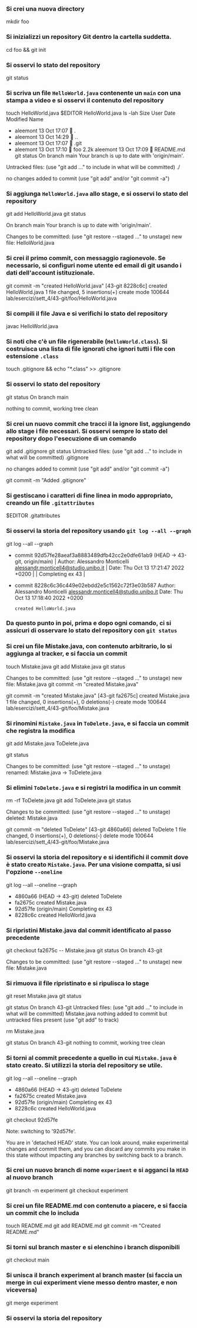 ### Si crei una nuova directory
mkdir foo
### Si inizializzi un repository Git dentro la cartella suddetta.
cd foo && git init 
### Si osservi lo stato del repository
git status
### Si scriva un file `HelloWorld.java` contenente un `main` con una stampa a video e si osservi il contenuto del repository
touch HelloWorld.java
$EDITOR HelloWorld.java
ls -lah
Size User     Date Modified Name
   - aleemont 13 Oct 17:07   .
   - aleemont 13 Oct 14:29   ..
   - aleemont 13 Oct 17:07   .git
   - aleemont 13 Oct 17:10   foo
2.2k aleemont 13 Oct 17:09   README.md
git status
On branch main
Your branch is up to date with 'origin/main'.

Untracked files:
  (use "git add <file>..." to include in what will be committed)
       ./

no changes added to commit (use "git add" and/or "git commit -a")


### Si aggiunga `HelloWorld.java` allo stage, e si osservi lo stato del repository
git add HelloWorld.java
git status

On branch main
Your branch is up to date with 'origin/main'.

Changes to be committed:
  (use "git restore --staged <file>..." to unstage)
        new file:   HelloWorld.java
### Si crei il primo commit, con messaggio ragionevole. Se necessario, si configuri nome utente ed email di git usando i dati dell'account istituzionale.
git commit -m "created HelloWorld.java"
[43-git 8228c6c] created HelloWorld.java
 1 file changed, 5 insertions(+)
 create mode 100644 lab/esercizi/sett_4/43-git/foo/HelloWorld.java
### Si compili il file Java e si verifichi lo stato del repository
javac HelloWorld.java
### Si noti che c'è un file rigenerabile (`HelloWorld.class`). Si costruisca una lista di file ignorati che ignori tutti i file con estensione `.class`
touch .gitignore && echo "*.class" >> .gitignore
### Si osservi lo stato del repository
git status
On branch main

nothing to commit, working tree clean
### Si crei un nuovo commit che tracci il la ignore list, aggiungendo allo stage i file necessari. Si osservi sempre lo stato del repository dopo l'esecuzione di un comando
git add .gitignore
git status
Untracked files:
  (use "git add <file>..." to include in what will be committed)
        .gitignore

no changes added to commit (use "git add" and/or "git commit -a")

git commit -m "Added .gitignore"
### Si gestiscano i caratteri di fine linea in modo appropriato, creando un file `.gitattributes`
$EDITOR .gitattributes
### Si osservi la storia del repository usando `git log --all --graph`
git log --all --graph

* commit 92d57fe28aeaf3a8883489dfb42cc2e0dfe61ab9 (HEAD -> 43-git, origin/main)
| Author: Alessandro Monticelli <alessandr.monticell4@studio.unibo.it>
| Date:   Thu Oct 13 17:21:47 2022 +0200
| 
|     Completing ex 43
| 
* commit 8228c6c36c449e02ebdd2e5c1562c72f3e03b587
  Author: Alessandro Monticelli <alessandr.monticell4@studio.unibo.it>
  Date:   Thu Oct 13 17:18:40 2022 +0200
 
      created HelloWorld.java

### Da questo punto in poi, prima e dopo ogni comando, ci si assicuri di osservare lo stato del repository con `git status`

### Si crei un file Mistake.java, con contenuto arbitrario, lo si aggiunga al tracker, e si faccia un commit
touch Mistake.java
git add Mistake.java
git status

Changes to be committed:
  (use "git restore --staged <file>..." to unstage)
        new file:   Mistake.java
git commit -m "created Mistake.java"

git commit -m "created Mistake.java"
[43-git fa2675c] created Mistake.java
 1 file changed, 0 insertions(+), 0 deletions(-)
 create mode 100644 lab/esercizi/sett_4/43-git/foo/Mistake.java

### Si rinomini `Mistake.java` in `ToDelete.java`, e si faccia un commit che registra la modifica
git add Mistake.java ToDelete.java

git status

Changes to be committed:
  (use "git restore --staged <file>..." to unstage)
        renamed:    Mistake.java -> ToDelete.java


### Si elimini `ToDelete.java` e si registri la modifica in un commit
rm -rf ToDelete.java
git add ToDelete.java
git status

Changes to be committed:
  (use "git restore --staged <file>..." to unstage)
        deleted:    Mistake.java

git commit -m "deleted ToDelete"
[43-git 4860a66] deleted ToDelete
 1 file changed, 0 insertions(+), 0 deletions(-)
 delete mode 100644 lab/esercizi/sett_4/43-git/foo/Mistake.java

### Si osservi la storia del repository e si identifichi il commit dove è stato creato `Mistake.java`. Per una visione compatta, si usi l'opzione `--oneline`

git log --all --oneline --graph
* 4860a66 (HEAD -> 43-git) deleted ToDelete
* fa2675c created Mistake.java
* 92d57fe (origin/main) Completing ex 43
* 8228c6c created HelloWorld.java

### Si ripristini Mistake.java dal commit identificato al passo precedente
git checkout fa2675c -- Mistake.java
git status
On branch 43-git

Changes to be committed:
  (use "git restore --staged <file>..." to unstage)
        new file:   Mistake.java
### Si rimuova il file ripristinato e si ripulisca lo stage
git reset Mistake.java
git status

git status
 On branch 43-git
 Untracked files:
   (use "git add <file>..." to include in what will be committed)
   Mistake.java
nothing added to commit but untracked files present (use "git add" to track)
 
rm Mistake.java

git status
On branch 43-git
 nothing to commit, working tree clean

### Si torni al commit precedente a quello in cui `Mistake.java` è stato creato. Si utilizzi la storia del repository se utile.
git log --all --oneline --graph
* 4860a66 (HEAD -> 43-git) deleted ToDelete
* fa2675c created Mistake.java
* 92d57fe (origin/main) Completing ex 43
* 8228c6c created HelloWorld.java

git checkout 92d57fe

Note: switching to '92d57fe'.

You are in 'detached HEAD' state. You can look around, make experimental
changes and commit them, and you can discard any commits you make in this
state without impacting any branches by switching back to a branch.
### Si crei un nuovo branch di nome `experiment` e si agganci la `HEAD` al nuovo branch
git branch -m experiment
git checkout experiment
### Si crei un file README.md con contenuto a piacere, e si faccia un commit che lo includa
touch README.md
git add README.md
git commit -m "Created README.md"

### Si torni sul branch master e si elenchino i branch disponibili
git checkout main
### Si unisca il branch experiment al branch master (si faccia un merge in cui experiment viene messo dentro master, e non viceversa)
git merge experiment
### Si osservi la storia del repository
